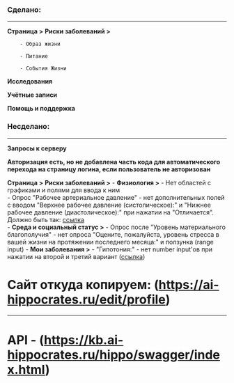 ### Сделано:
---
**Страница >**
    **Риски заболеваний >**

        - Образ жизни

        - Питание

        - События Жизни

**Исследования**

**Учётные записи**

**Помощь и поддержка**


### Несделано:
---
**Запросы к серверу**

**Авторизация есть, но не добавлена часть кода для автоматического перехода на страницу логина, если пользователь не авторизован**

**Страница >**
    **Риски заболеваний >**
        - **Физиология >** 
            - Нет областей с графиками и полями для ввода к ним<br>
            - Опрос "Рабочее артериальное давление" - нет дополнительных полей с вводом "Верхнее рабочее давление (систолическое):" и "Нижнее рабочее давление (диастолическое):" при нажатии на "Отличается". Должно быть так: [ссылка](https://ai-hippocrates.ru/edit/physiology)<br>
        - **Среда и социальный статус >**
            - Опрос после "Уровень материального благополучия" - нет опроса "Оцените, пожалуйста, уровень стресса в вашей жизни на протяжении последнего месяца:" и ползунка (range input)
        - **Мои заболевания >** 
            - "Гипотония:" - нет number input'ов при нажатии на второй и третий вариант ([ссылка](https://ai-hippocrates.ru/edit/illnesses))

# **Сайт откуда копируем:** (https://ai-hippocrates.ru/edit/profile)
---
# **API -** (https://kb.ai-hippocrates.ru/hippo/swagger/index.html)
